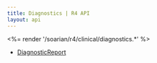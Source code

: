 ```yaml
---
title: Diagnostics | R4 API
layout: api
---
```


<%= render '/soarian/r4/clinical/diagnostics.*' %>

* [DiagnosticReport](soarian/r4/clinical/diagnostics/diagnostic-report)